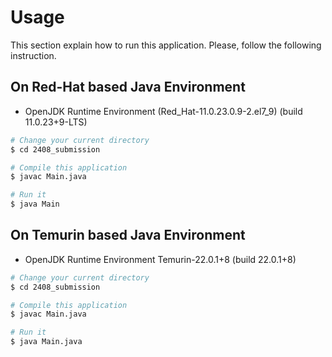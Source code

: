# Usage

This section explain how to run this application.
Please, follow the following instruction.

## On Red-Hat based Java Environment

- OpenJDK Runtime Environment (Red_Hat-11.0.23.0.9-2.el7_9) (build 11.0.23+9-LTS)

```bash
# Change your current directory
$ cd 2408_submission

# Compile this application
$ javac Main.java

# Run it
$ java Main
```

## On Temurin based Java Environment

- OpenJDK Runtime Environment Temurin-22.0.1+8 (build 22.0.1+8)

```bash
# Change your current directory
$ cd 2408_submission

# Compile this application
$ javac Main.java

# Run it
$ java Main.java
```
